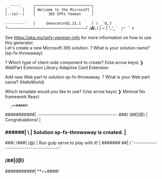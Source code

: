      _-----_     ╭──────────────────────────╮
    |       |    │ Welcome to the Microsoft │
    |--(o)--|    │      365 SPFx Yeoman     │
   `---------´   │     Generator@1.21.1     │
    ( _´U`_ )    ╰──────────────────────────╯
    /___A___\   /
     |  ~  |
   __'.___.'__
 ´   `  |° ´ Y `

See https://aka.ms/spfx-yeoman-info for more information on how to use this generator.       
Let's create a new Microsoft 365 solution.
? What is your solution name? (sp-fx-throwaway) 

? Which type of client-side component to create? (Use arrow keys)
❯ WebPart
  Extension
  Library
  Adaptive Card Extension

Add new Web part to solution sp-fx-throwaway.
? What is your Web part name? (HelloWorld)

Which template would you like to use? (Use arrow keys)
❯ Minimal
  No framework
  React

      _=+#####!
   ###########|       .----------------------------------------.
   ###/    (##|(@)    |            Congratulations!            |

### ######|   \   |  Solution sp-fx-throwaway is created.  |

   ###/   /###|   (@) |     Run gulp serve to play with it!    |
   #######  ##|   /   '----------------------------------------'

### /##|(@)

   ###########|
      **=+####!
